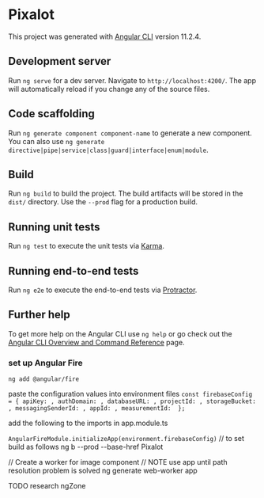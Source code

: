 # Pixalot

This project was generated with [Angular CLI](https://github.com/angular/angular-cli) version 11.2.4.

## Development server

Run `ng serve` for a dev server. Navigate to `http://localhost:4200/`. The app will automatically reload if you change any of the source files.

## Code scaffolding

Run `ng generate component component-name` to generate a new component. You can also use `ng generate directive|pipe|service|class|guard|interface|enum|module`.

## Build

Run `ng build` to build the project. The build artifacts will be stored in the `dist/` directory. Use the `--prod` flag for a production build.

## Running unit tests

Run `ng test` to execute the unit tests via [Karma](https://karma-runner.github.io).

## Running end-to-end tests

Run `ng e2e` to execute the end-to-end tests via [Protractor](http://www.protractortest.org/).

## Further help

To get more help on the Angular CLI use `ng help` or go check out the [Angular CLI Overview and Command Reference](https://angular.io/cli) page.

### set up Angular Fire

`ng add @angular/fire`

paste the configuration values into environment files
`const firebaseConfig = {
apiKey: ,
authDomain: ,
databaseURL: ,
projectId: ,
storageBucket: ,
messagingSenderId: ,
appId: ,
measurementId: 
};`

add the following to the imports in app.module.ts

`
AngularFireModule.initializeApp(environment.firebaseConfig)
`
// to set <base href="pixr"> build as follows
ng b --prod --base-href Pixalot

// Create a worker for image component 
// NOTE use app until path resolution problem is solved
ng generate web-worker app

TODO research ngZone
